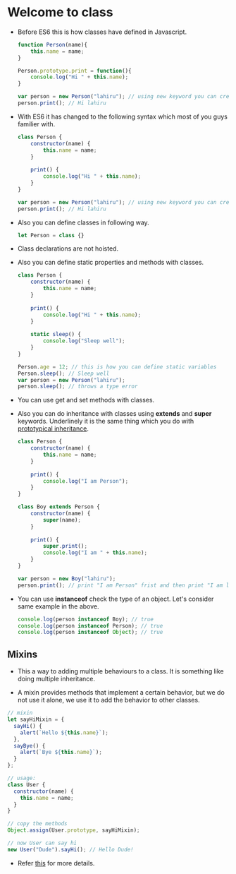 # Welcome to class

* Before ES6 this is how classes have defined in Javascript.

  ```js
  function Person(name){
      this.name = name;
  }
  
  Person.prototype.print = function(){
      console.log("Hi " + this.name);
  }
  
  var person = new Person("lahiru"); // using new keyword you can create an object using constructor function.
  person.print(); // Hi lahiru
  ```

* With ES6 it has changed to the following syntax which most of you guys familier with.

  ```js
  class Person {
      constructor(name) {
          this.name = name;
      }
      
      print() {
          console.log("Hi " + this.name);
      }
  }
  
  var person = new Person("lahiru"); // using new keyword you can create an object using ES6 classes.
  person.print(); // Hi lahiru
  ```

* Also you can define classes in following way.

  ```js
  let Person = class {}
  ```
  
* Class declarations are not hoisted.

* Also you can define static properties and methods with classes.

  ```js
  class Person {
      constructor(name) {
          this.name = name;
      }
      
      print() {
          console.log("Hi " + this.name);
      }
      
      static sleep() {
          console.log("Sleep well");
      }
  }
  
  Person.age = 12; // this is how you can define static variables
  Person.sleep(); // Sleep well
  var person = new Person("lahiru");
  person.sleep(); // throws a type error
  ```

* You can use get and set methods with classes.

* Also you can do inheritance with classes using **extends** and **super** keywords. Underlinely it is the same thing which you do with [prototypical inheritance](https://github.com/lahiruz/JS-Interview/blob/master/basics/prototype.md).

  ```js
  class Person {
      constructor(name) {
          this.name = name;
      }
    
      print() {
          console.log("I am Person");
      }
  }
  
  class Boy extends Person {
      constructor(name) {
          super(name);
      }
        
      print() {
          super.print();
          console.log("I am " + this.name);
      }
  }
  
  var person = new Boy("lahiru");
  person.print(); // print "I am Person" frist and then print "I am lahiru"
  ```

* You can use **instanceof** check the type of an object. Let's consider same example in the above.

  ```js
  console.log(person instanceof Boy); // true
  console.log(person instanceof Person); // true
  console.log(person instanceof Object); // true
  ```

## Mixins

* This a way to adding multiple behaviours to a class. It is something like doing multiple inheritance.

* A mixin provides methods that implement a certain behavior, but we do not use it alone, we use it to add the behavior to other classes.

```js
// mixin
let sayHiMixin = {
  sayHi() {
    alert(`Hello ${this.name}`);
  },
  sayBye() {
    alert(`Bye ${this.name}`);
  }
};

// usage:
class User {
  constructor(name) {
    this.name = name;
  }
}

// copy the methods
Object.assign(User.prototype, sayHiMixin);

// now User can say hi
new User("Dude").sayHi(); // Hello Dude!
```

* Refer [this](https://javascript.info/mixins) for more details.
